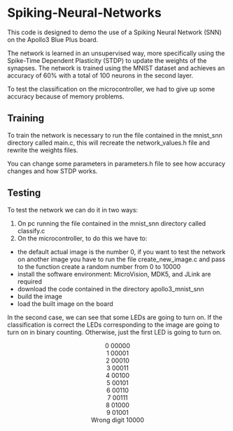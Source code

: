 # Spiking-Neural-Networks

This code is designed to demo the use of a Spiking Neural Network (SNN) on the Apollo3 Blue Plus board. 

The network is learned in an unsupervised way, more specifically using the Spike-Time Dependent Plasticity (STDP) to update the weights of the synapses.
The network is trained using the MNIST dataset and achieves an accuracy of 60% with a total of 100 neurons in the second layer.

To test the classification on the microcontroller, we had to give up some accuracy because of memory problems.

## Training

To train the network is necessary to run the file contained in the mnist_snn directory called main.c, this will recreate the network_values.h file and rewrite the weights files. 

You can change some parameters in parameters.h file to see how accuracy changes and how STDP works.

## Testing
To test the network we can do it in two ways:
1. On pc running the file contained in the mnist_snn directory called classify.c
2. On the microcontroller, to do this we have to:
  - the default actual image is the number 0, if you want to test the network on another image you have to run the file create_new_image.c and pass to the function create a random number from 0 to 10000
  - install the software environment: MicroVision, MDK5, and JLink are required
  - download the code contained in the directory apollo3_mnist_snn 
  - build the image 
  - load the built image on the board

In the second case, we can see that some LEDs are going to turn on. If the classification is correct the LEDs corresponding to the image are going to turn on in binary counting. Otherwise, just the first LED is going to turn on. 
<p align=center>
  0 00000<br>
  1 00001<br>
  2 00010<br>
  3 00011<br>
  4 00100<br>
  5 00101<br>
  6 00110<br>
  7 00111<br>
  8 01000<br>
  9 01001<br>
  Wrong digit 10000<br>
</p>
